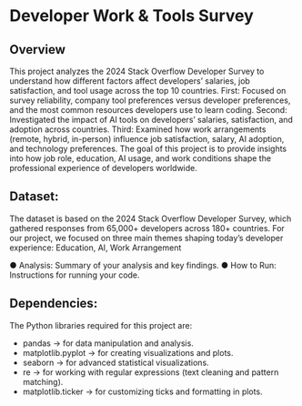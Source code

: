 # Developer Work & Tools Survey

## Overview 

This project analyzes the 2024 Stack Overflow Developer Survey to understand how different factors affect developers’ salaries, job satisfaction, and tool usage across the top 10 countries. 
First: Focused on survey reliability, company tool preferences versus developer preferences, and the most common resources developers use to learn coding.
Second: Investigated the impact of AI tools on developers’ salaries, satisfaction, and adoption across countries.
Third: Examined how work arrangements (remote, hybrid, in-person) influence job satisfaction, salary, AI adoption, and technology preferences.
The goal of this project is to provide insights into how job role, education, AI usage, and work conditions shape the professional experience of developers worldwide.


## Dataset:
The dataset is based on the 2024 Stack Overflow Developer Survey, which gathered responses from 65,000+ developers across 180+ countries.
For our project, we focused on three main themes shaping today’s developer experience:
Education, AI, Work Arrangement


● Analysis: Summary of your analysis and key findings. 
● How to Run: Instructions for running your code. 

## Dependencies: 
The Python libraries required for this project are:

- pandas → for data manipulation and analysis.
- matplotlib.pyplot → for creating visualizations and plots.
- seaborn → for advanced statistical visualizations.
- re → for working with regular expressions (text cleaning and pattern matching).
- matplotlib.ticker → for customizing ticks and formatting in plots.


